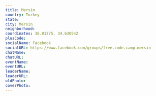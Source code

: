 ```yaml
---
title: Mersin
country: Turkey
state: 
city: Mersin
neighborhood: 
coordinates: 36.81275, 34.630542
plusCode:
socialName: Facebook
socialURL: https://www.facebook.com/groups/free.code.camp.mersin
chatName:
chatURL:
eventName:
eventURL:
leaderName:
leaderURL:
oldPhoto: 
coverPhoto:
---
```

